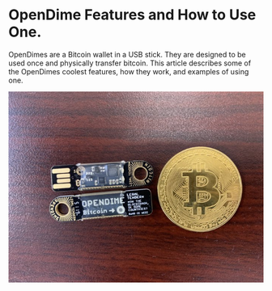 # OpenDime Features and How to Use One.
OpenDimes are a Bitcoin wallet in a USB stick. They are designed to be used once and physically transfer bitcoin. This article describes some of the OpenDimes coolest features, how they work, and examples of using one. 

<p align="center">
  <img src="assets/1.jpg">
</p>
